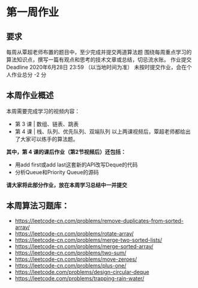 # 第一周作业

## 要求
每周从覃超老师布置的题目中，至少完成并提交两道算法题
围绕每周重点学习的算法知识点，撰写一篇有观点和思考的技术文章或总结，切忌流水账。
作业提交 Deadline
2020年6月28日 23:59 （以当地时间为准）
未按时提交作业，会在个人作业总分 -2 分

## 本周作业概述
本周需要完成学习的视频内容：

- 第 3 课 | 数组、链表、跳表
- 第 4 课 | 栈、队列、优先队列、双端队列
以上两课视频后，覃超老师都给出了大家可以练手的算法题。

**其中，第 4 课的课后作业（第2节视频后）还包括：**

- 用add first或add last这套新的API改写Deque的代码
- 分析Queue和Priority Queue的源码

**请大家将此部分作业，放在本周学习总结中一并提交**

## 本周算法习题库：
- https://leetcode-cn.com/problems/remove-duplicates-from-sorted-array/
- https://leetcode-cn.com/problems/rotate-array/
- https://leetcode-cn.com/problems/merge-two-sorted-lists/
- https://leetcode-cn.com/problems/merge-sorted-array/
- https://leetcode-cn.com/problems/two-sum/
- https://leetcode-cn.com/problems/move-zeroes/
- https://leetcode-cn.com/problems/plus-one/
- https://leetcode.com/problems/design-circular-deque
- https://leetcode.com/problems/trapping-rain-water/